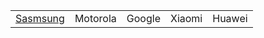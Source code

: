 ||||||
|---|---|---|---|---|
|[Sasmsung](/install/devices/samsung/)|Motorola|Google|Xiaomi|Huawei|

